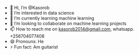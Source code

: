 - 👋 Hi, I’m @Kasorob
- 👀 I’m interested in data science
- 🌱 I’m currently learning machine learning
- 💞️ I’m looking to collaborate on machine learning projects
- 📫 How to reach me on kasorob2014@gmail.com, whatsapp. +256704077408
- 😄 Pronouns: He
- ⚡ Fun fact: Am guitarist

<!---
Kasorob/Kasorob is a ✨ special ✨ repository because its `README.md` (this file) appears on your GitHub profile.
You can click the Preview link to take a look at your changes.
--->
